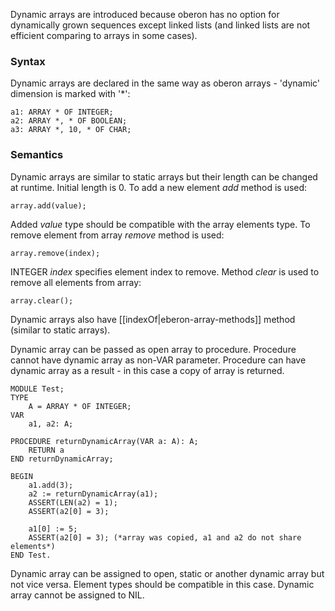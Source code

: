 Dynamic arrays are introduced because oberon has no option for dynamically grown sequences except linked lists (and linked lists are not efficient comparing to arrays in some cases).

### Syntax
Dynamic arrays are declared in the same way as oberon arrays - 'dynamic' dimension is marked with '*':
    
    a1: ARRAY * OF INTEGER;
    a2: ARRAY *, * OF BOOLEAN;
    a3: ARRAY *, 10, * OF CHAR;

### Semantics
Dynamic arrays are similar to static arrays but their length can be changed at runtime. Initial length is 0. To add a new element *add* method is used:

    array.add(value);

Added *value* type should be compatible with the array elements type. 
To remove element from array *remove* method is used:

    array.remove(index);

INTEGER *index* specifies element index to remove.
Method *clear* is used to remove all elements from array:

    array.clear();

Dynamic arrays also have [[indexOf|eberon-array-methods]] method (similar to static arrays).

Dynamic array can be passed as open array to procedure.
Procedure cannot have dynamic array as non-VAR parameter.
Procedure can have dynamic array as a result - in this case a copy of array is returned.

    MODULE Test;
    TYPE
        A = ARRAY * OF INTEGER;
    VAR
        a1, a2: A;
    
    PROCEDURE returnDynamicArray(VAR a: A): A;
        RETURN a
    END returnDynamicArray;

    BEGIN
        a1.add(3);
        a2 := returnDynamicArray(a1);
        ASSERT(LEN(a2) = 1);
        ASSERT(a2[0] = 3);

        a1[0] := 5;
        ASSERT(a2[0] = 3); (*array was copied, a1 and a2 do not share elements*)
    END Test.

Dynamic array can be assigned to open, static or another dynamic array but not vice versa. Element types should be compatible in this case.
Dynamic array cannot be assigned to NIL.